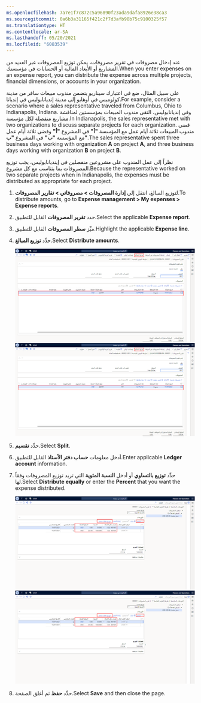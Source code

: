 ```yaml
---
ms.openlocfilehash: 7a7e1f7c872c5a96890f23ada9dafa8926e38ca3
ms.sourcegitcommit: 0a6b3a31165f421c2f7d3afb98b75c9100325f57
ms.translationtype: HT
ms.contentlocale: ar-SA
ms.lasthandoff: 05/20/2021
ms.locfileid: "6083539"
---
```

<span data-ttu-id="5adac-101">عند إدخال مصروفات في تقرير مصروفات، يمكن توزيع المصروفات عبر العديد من المشاريع أو الأبعاد المالية أو الحسابات في مؤسستك.</span><span class="sxs-lookup"><span data-stu-id="5adac-101">When you enter expenses on an expense report, you can distribute the expense across multiple projects, financial dimensions, or accounts in your organization.</span></span>

<span data-ttu-id="5adac-102">علي سبيل المثال، ضع في اعتبارك سيناريو يتضمن مندوب مبيعات سافر من مدينة كولومبس في أوهايو إلى مدينة إنديانابوليس في إنديانا.</span><span class="sxs-lookup"><span data-stu-id="5adac-102">For example, consider a scenario where a sales representative traveled from Columbus, Ohio to Indianapolis, Indiana.</span></span> <span data-ttu-id="5adac-103">وفي إنديانابوليس، التقى مندوب المبيعات بمؤسستين لمناقشة مشاريع منفصلة لكل مؤسسة.</span><span class="sxs-lookup"><span data-stu-id="5adac-103">In Indianapolis, the sales representative met with two organizations to discuss separate projects for each organization.</span></span> <span data-ttu-id="5adac-104">قضى مندوب المبيعات ثلاثة أيام عمل مع المؤسسة **"أ"** في المشروع **"أ"** وقضى ثلاثة أيام عمل مع المؤسسة **"ب"** في المشروع **"ب"**.</span><span class="sxs-lookup"><span data-stu-id="5adac-104">The sales representative spent three business days working with organization **A** on project **A**, and three business days working with organization **B** on project **B**.</span></span>

<span data-ttu-id="5adac-105">نظراً إلى عمل المندوب على مشروعين منفصلين في إينديانابوليس، يجب توزيع المصروفات بما يتناسب مع كل مشروع.</span><span class="sxs-lookup"><span data-stu-id="5adac-105">Because the representative worked on two separate projects when in Indianapolis, the expenses must be distributed as appropriate for each project.</span></span> 

1.  <span data-ttu-id="5adac-106">لتوزيع المبالغ، انتقل إلى **إدارة المصروفات > مصروفاتي > تقارير المصروفات**.</span><span class="sxs-lookup"><span data-stu-id="5adac-106">To distribute amounts, go to **Expense management > My expenses > Expense reports**.</span></span>
2.  <span data-ttu-id="5adac-107">حدد **تقرير المصروفات** القابل للتطبيق.</span><span class="sxs-lookup"><span data-stu-id="5adac-107">Select the applicable **Expense report**.</span></span>
3.  <span data-ttu-id="5adac-108">ميِّز **سطر المصروفات** القابل للتطبيق.</span><span class="sxs-lookup"><span data-stu-id="5adac-108">Highlight the applicable **Expense line**.</span></span>
4.  <span data-ttu-id="5adac-109">حدِّد **توزيع المبالغ**.</span><span class="sxs-lookup"><span data-stu-id="5adac-109">Select **Distribute amounts**.</span></span>
  
    <span data-ttu-id="5adac-110">[ ![لقطة شاشة لصفحة "توزيع المبالغ".](../media/distribute-amounts-ssm.png) ](../media/distribute-amounts-ssm.png#lightbox)</span><span class="sxs-lookup"><span data-stu-id="5adac-110">[ ![Screenshot of the Distribute amounts page.](../media/distribute-amounts-ssm.png) ](../media/distribute-amounts-ssm.png#lightbox)</span></span>
5.  <span data-ttu-id="5adac-111">حدِّد **تقسيم**.</span><span class="sxs-lookup"><span data-stu-id="5adac-111">Select **Split**.</span></span>
6.  <span data-ttu-id="5adac-112">أدخل معلومات **حساب دفتر الأستاذ** القابل للتطبيق.</span><span class="sxs-lookup"><span data-stu-id="5adac-112">Enter applicable **Ledger account** information.</span></span>
7.  <span data-ttu-id="5adac-113">حدِّد **توزيع بالتساوي** أو أدخل **النسبة المئوية** التي تريد توزيع المصروفات وفقاً لها.</span><span class="sxs-lookup"><span data-stu-id="5adac-113">Select **Distribute equally** or enter the **Percent** that you want the expense distributed.</span></span>

    <span data-ttu-id="5adac-114">[ ![ لقطة شاشة لصفحة تقارير المصروفات مع تمييز خيار التوزيع بالتساوي.](../media/split-amounts-ssm.png) ](../media/split-amounts-ssm.png#lightbox)</span><span class="sxs-lookup"><span data-stu-id="5adac-114">[ ![ Screenshot of the Expense reports page highlighting the Distribute equally option.](../media/split-amounts-ssm.png) ](../media/split-amounts-ssm.png#lightbox)</span></span>

8.  <span data-ttu-id="5adac-115">حدِّد **حفظ** ثم أغلق الصفحة.</span><span class="sxs-lookup"><span data-stu-id="5adac-115">Select **Save** and then close the page.</span></span>
 
 

